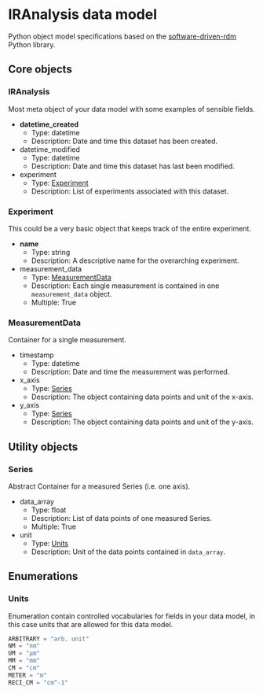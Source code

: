 # IRAnalysis data model

Python object model specifications based on the [software-driven-rdm](https://github.com/JR-1991/software-driven-rdm) Python library.


## Core objects


### IRAnalysis

Most meta object of your data model with some examples of sensible fields.

- __datetime_created__
  - Type: datetime
  - Description: Date and time this dataset has been created.
- datetime_modified
  - Type: datetime
  - Description: Date and time this dataset has last been modified.
- experiment
  - Type: [Experiment](#experiment)
  - Description: List of experiments associated with this dataset.


### Experiment

This could be a very basic object that keeps track of the entire experiment.

- __name__
  - Type: string
  - Description: A descriptive name for the overarching experiment.
- measurement_data
  - Type: [MeasurementData](#measurementdata)
  - Description: Each single measurement is contained in one `measurement_data` object.
  - Multiple: True


### MeasurementData

Container for a single measurement.

- timestamp
  - Type: datetime
  - Description: Date and time the measurement was performed.
- x_axis
  - Type: [Series](#series)
  - Description: The object containing data points and unit of the x-axis.
- y_axis
  - Type: [Series](#series)
  - Description: The object containing data points and unit of the y-axis.


## Utility objects


### Series

Abstract Container for a measured Series (i.e. one axis).

- data_array
  - Type: float
  - Description: List of data points of one measured Series.
  - Multiple: True
- unit
  - Type: [Units](#units)
  - Description: Unit of the data points contained in `data_array`.


## Enumerations


### Units

Enumeration contain controlled vocabularies for fields in your data model, in this case units that are allowed for this data model.

```python
ARBITRARY = "arb. unit"
NM = "nm"
UM = "μm"
MM = "mm"
CM = "cm"
METER = "m"
RECI_CM = "cm^-1"
```
